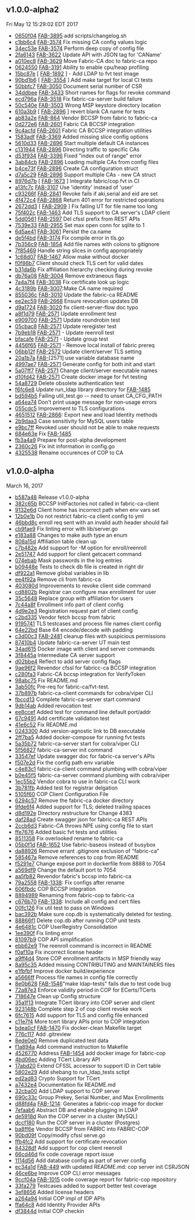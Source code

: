 ## v1.0.0-alpha2
Fri May 12 15:29:02 EDT 2017


* [0650f04](https://github.com/hyperledger/fabric/commit/0650f04) [FAB-3895](https://jira.hyperledger.org/browse/FAB-3895) add scripts/changelog.sh
* [c1bb6c4](https://github.com/hyperledger/fabric/commit/c1bb6c4) [FAB-3574](https://jira.hyperledger.org/browse/FAB-3574) Fix missing CA config values logic
* [34ec53e](https://github.com/hyperledger/fabric/commit/34ec53e) [FAB-3574](https://jira.hyperledger.org/browse/FAB-3574) Perform deep copy of config file
* [2fa6143](https://github.com/hyperledger/fabric/commit/2fa6143) [FAB-3622](https://jira.hyperledger.org/browse/FAB-3622) Update API with JSON tag for 'CAName'
* [a010ec8](https://github.com/hyperledger/fabric/commit/a010ec8) [FAB-3629](https://jira.hyperledger.org/browse/FAB-3629) Move Fabric-CA doc to fabric-ca repo
* [0624550](https://github.com/hyperledger/fabric/commit/0624550) [FAB-3191](https://jira.hyperledger.org/browse/FAB-3191) Ability to enable cpu/heap profiling
* [15bc87e](https://github.com/hyperledger/fabric/commit/15bc87e) [ [FAB-1892](https://jira.hyperledger.org/browse/FAB-1892) ] - Add LDAP to fvt test image
* [90bd1b6](https://github.com/hyperledger/fabric/commit/90bd1b6) [ [FAB-3554](https://jira.hyperledger.org/browse/FAB-3554) ] Add make target for local CI tests
* [50bbfc7](https://github.com/hyperledger/fabric/commit/50bbfc7) [FAB-3050](https://jira.hyperledger.org/browse/FAB-3050) Document serial number of CSR
* [34ddbee](https://github.com/hyperledger/fabric/commit/34ddbee) [FAB-3433](https://jira.hyperledger.org/browse/FAB-3433) Short names for flags for revoke command
* [ecd796a](https://github.com/hyperledger/fabric/commit/ecd796a) [FAB-3518](https://jira.hyperledger.org/browse/FAB-3518) Fix fabric-ca-server build failure
* [50c540e](https://github.com/hyperledger/fabric/commit/50c540e) [FAB-3503](https://jira.hyperledger.org/browse/FAB-3503) Wrong MSP keystore directory location
* [610a3b9](https://github.com/hyperledger/fabric/commit/610a3b9) [ [FAB-2896](https://jira.hyperledger.org/browse/FAB-2896) ] revert blank CA name for tests
* [ab83a2e](https://github.com/hyperledger/fabric/commit/ab83a2e) [FAB-864](https://jira.hyperledger.org/browse/FAB-864) Vendor BCCSP from fabric to fabric-ca
* [0d272e6](https://github.com/hyperledger/fabric/commit/0d272e6) [FAB-2601](https://jira.hyperledger.org/browse/FAB-2601) Fabric CA BCCSP integration
* [9c4acfd](https://github.com/hyperledger/fabric/commit/9c4acfd) [FAB-2601](https://jira.hyperledger.org/browse/FAB-2601) Fabric CA BCCSP integration utilities
* [1583adf](https://github.com/hyperledger/fabric/commit/1583adf) [FAB-3369](https://jira.hyperledger.org/browse/FAB-3369) Added missing slice config options
* [5610d33](https://github.com/hyperledger/fabric/commit/5610d33) [FAB-2896](https://jira.hyperledger.org/browse/FAB-2896) Start multiple default CA instances
* [c131944](https://github.com/hyperledger/fabric/commit/c131944) [FAB-2896](https://jira.hyperledger.org/browse/FAB-2896) Directing traffic to specific CAs
* [d53f934](https://github.com/hyperledger/fabric/commit/d53f934) [FAB-3396](https://jira.hyperledger.org/browse/FAB-3396) Fixed "index out of range" error
* [3ab84cb](https://github.com/hyperledger/fabric/commit/3ab84cb) [FAB-2896](https://jira.hyperledger.org/browse/FAB-2896) Loading multiple CAs from config files
* [b4ce73f](https://github.com/hyperledger/fabric/commit/b4ce73f) [FAB-2896](https://jira.hyperledger.org/browse/FAB-2896) Create CA configuration struct
* [d7a5c29](https://github.com/hyperledger/fabric/commit/d7a5c29) [FAB-2896](https://jira.hyperledger.org/browse/FAB-2896) Support multiple CAs - new CA struct
* [8976d7b](https://github.com/hyperledger/fabric/commit/8976d7b) [ [FAB-1673](https://jira.hyperledger.org/browse/FAB-1673) ] Integrate fabric/cop fvt in CI
* [a13fc7c](https://github.com/hyperledger/fabric/commit/a13fc7c) [FAB-3107](https://jira.hyperledger.org/browse/FAB-3107) Use 'identity' instead of 'user'
* [c93266f](https://github.com/hyperledger/fabric/commit/c93266f) [FAB-2841](https://jira.hyperledger.org/browse/FAB-2841) Revoke fails if aki,serial and eid are set
* [4f472c4](https://github.com/hyperledger/fabric/commit/4f472c4) [FAB-2868](https://jira.hyperledger.org/browse/FAB-2868) Return 401 error for restricted operations
* [2672dd3](https://github.com/hyperledger/fabric/commit/2672dd3) [ [FAB-2909](https://jira.hyperledger.org/browse/FAB-2909) ] Fix failing UT for file name too long
* [75f402c](https://github.com/hyperledger/fabric/commit/75f402c) [FAB-1463](https://jira.hyperledger.org/browse/FAB-1463) Add TLS support to CA server's LDAP client
* [5dd0561](https://github.com/hyperledger/fabric/commit/5dd0561) [FAB-2597](https://jira.hyperledger.org/browse/FAB-2597) Del cfssl prefix from REST APIs
* [7539e33](https://github.com/hyperledger/fabric/commit/7539e33) [FAB-2955](https://jira.hyperledger.org/browse/FAB-2955) Set max open conn for sqlite to 1
* [6d5ae41](https://github.com/hyperledger/fabric/commit/6d5ae41) [FAB-3061](https://jira.hyperledger.org/browse/FAB-3061) Persist the ca.name
* [de5f4bd](https://github.com/hyperledger/fabric/commit/de5f4bd) [FAB-3174](https://jira.hyperledger.org/browse/FAB-3174) Fix compile error in tls.go
* [7b356c9](https://github.com/hyperledger/fabric/commit/7b356c9) [FAB-1854](https://jira.hyperledger.org/browse/FAB-1854) Add file names with colons to gitignore
* [7f85469](https://github.com/hyperledger/fabric/commit/7f85469) Handle string slices in config appropriately
* [1c68d07](https://github.com/hyperledger/fabric/commit/1c68d07) [FAB-1467](https://jira.hyperledger.org/browse/FAB-1467) Allow make without docker
* [f0f86b7](https://github.com/hyperledger/fabric/commit/f0f86b7) Client should check TLS cert for valid dates
* [b31da6b](https://github.com/hyperledger/fabric/commit/b31da6b) Fix affiliation hierarchy checking during revoke
* [db76a08](https://github.com/hyperledger/fabric/commit/db76a08) [FAB-3004](https://jira.hyperledger.org/browse/FAB-3004) Remove extraneous flags
* [7a4a7f4](https://github.com/hyperledger/fabric/commit/7a4a7f4) [FAB-3038](https://jira.hyperledger.org/browse/FAB-3038) Fix certificate look up logic
* [4c3189b](https://github.com/hyperledger/fabric/commit/4c3189b) [FAB-3007](https://jira.hyperledger.org/browse/FAB-3007):Make CA name required
* [855036c](https://github.com/hyperledger/fabric/commit/855036c) [FAB-3010](https://jira.hyperledger.org/browse/FAB-3010) Update the fabric-ca README
* [ee2ec59](https://github.com/hyperledger/fabric/commit/ee2ec59) [FAB-2668](https://jira.hyperledger.org/browse/FAB-2668) Ensure revocation updates DB
* [d9a1724](https://github.com/hyperledger/fabric/commit/d9a1724) [FAB-3020](https://jira.hyperledger.org/browse/FAB-3020) fix client-server-flow doc typo
* [a8f1d79](https://github.com/hyperledger/fabric/commit/a8f1d79) [FAB-2571](https://jira.hyperledger.org/browse/FAB-2571) Update enrollment test
* [e909700](https://github.com/hyperledger/fabric/commit/e909700) [FAB-2571](https://jira.hyperledger.org/browse/FAB-2571) Update roundrobin test
* [05cbac8](https://github.com/hyperledger/fabric/commit/05cbac8) [FAB-2571](https://jira.hyperledger.org/browse/FAB-2571) Update reregister test
* [7b9eb18](https://github.com/hyperledger/fabric/commit/7b9eb18) [FAB-2571](https://jira.hyperledger.org/browse/FAB-2571) - Update reenroll test
* [bfacafe](https://github.com/hyperledger/fabric/commit/bfacafe) [FAB-2571](https://jira.hyperledger.org/browse/FAB-2571) - Update group test
* [4456f65](https://github.com/hyperledger/fabric/commit/4456f65) [FAB-2571](https://jira.hyperledger.org/browse/FAB-2571) - Remove local install of fabric prereq
* [06bb12f](https://github.com/hyperledger/fabric/commit/06bb12f) [FAB-2572](https://jira.hyperledger.org/browse/FAB-2572) Update client/server TLS setting
* [20a1b7a](https://github.com/hyperledger/fabric/commit/20a1b7a) [FAB-](https://jira.hyperledger.org/browse/FAB-)[2571] use variable database name
* [4997ae7](https://github.com/hyperledger/fabric/commit/4997ae7) [FAB-2571](https://jira.hyperledger.org/browse/FAB-2571) Generate config for both init and start
* [5a07ff7](https://github.com/hyperledger/fabric/commit/5a07ff7) [FAB-2571](https://jira.hyperledger.org/browse/FAB-2571) Change client/server executable names
* [d10fd42](https://github.com/hyperledger/fabric/commit/d10fd42) [FAB-2571](https://jira.hyperledger.org/browse/FAB-2571) Create docker image for fvt testing
* [54a8729](https://github.com/hyperledger/fabric/commit/54a8729) Delete obsolete authentication test
* [f6fc6e8](https://github.com/hyperledger/fabric/commit/f6fc6e8) Update run_ldap library directory for [FAB-1485](https://jira.hyperledger.org/browse/FAB-1485)
* [bd594b5](https://github.com/hyperledger/fabric/commit/bd594b5) Failing util_test.go -- need to unset CA_CFG_PATH
* [a64ea74](https://github.com/hyperledger/fabric/commit/a64ea74) Don't print usage message for non-usage errors
* [055cdc5](https://github.com/hyperledger/fabric/commit/055cdc5) Improvement to TLS configurations
* [4651512](https://github.com/hyperledger/fabric/commit/4651512) [FAB-2866](https://jira.hyperledger.org/browse/FAB-2866): Export new and load Identity methods
* [2b9daa3](https://github.com/hyperledger/fabric/commit/2b9daa3) Case sensitivity for MySQL users table
* [e9bc7ff](https://github.com/hyperledger/fabric/commit/e9bc7ff) Revoked user should not be able to make requests
* [684e63e](https://github.com/hyperledger/fabric/commit/684e63e) Fix [FAB-1485](https://jira.hyperledger.org/browse/FAB-1485)
* [fb3a4a9](https://github.com/hyperledger/fabric/commit/fb3a4a9) Prepare for post-alpha development
* [2360c26](https://github.com/hyperledger/fabric/commit/2360c26) Fix init information in config.go
* [4325538](https://github.com/hyperledger/fabric/commit/4325538) Rename occurences of COP to CA

## v1.0.0-alpha 
March 16, 2017

* [b587a48](https://github.com/hyperledger/fabric/commit/b587a48) Release v1.0.0-alpha
* [382c65b](https://github.com/hyperledger/fabric/commit/382c65b) BCCSP InitFactories not called in fabric-ca-client
* [9132e6d](https://github.com/hyperledger/fabric/commit/9132e6d) Client home has incorrect path when env vars set
* [12b0e1b](https://github.com/hyperledger/fabric/commit/12b0e1b) Do not restrict fabric-ca client config to yml
* [46bbd8c](https://github.com/hyperledger/fabric/commit/46bbd8c) enroll req sent with an invalid auth header should fail
* [cb9fae9](https://github.com/hyperledger/fabric/commit/cb9fae9) Fix linting error with lib/server.go
* [e183a88](https://github.com/hyperledger/fabric/commit/e183a88) Changes to make auth type an enum
* [808a15d](https://github.com/hyperledger/fabric/commit/808a15d) Affiliation table clean up
* [c7b482e](https://github.com/hyperledger/fabric/commit/c7b482e) Add support for -M option for enroll/reenroll
* [2e51747](https://github.com/hyperledger/fabric/commit/2e51747) Add support for client getcacert command
* [074ebab](https://github.com/hyperledger/fabric/commit/074ebab) Mask passwords in the log entries
* [b09448e](https://github.com/hyperledger/fabric/commit/b09448e) Tests to check db file is created in right dir
* [df922a1](https://github.com/hyperledger/fabric/commit/df922a1) Remove global variables in lib
* [ee4f92a](https://github.com/hyperledger/fabric/commit/ee4f92a) Remove cli from fabric-ca
* [403080d](https://github.com/hyperledger/fabric/commit/403080d) Improvements to revoke client side command
* [cd8802b](https://github.com/hyperledger/fabric/commit/cd8802b) Registrar can configure max enrollment for user
* [35c5648](https://github.com/hyperledger/fabric/commit/35c5648) Replace group with affiliation for users
* [7c44a8f](https://github.com/hyperledger/fabric/commit/7c44a8f) Enrollment info part of client config
* [4d9e2e3](https://github.com/hyperledger/fabric/commit/4d9e2e3) Registration request part of client config
* [c2bd335](https://github.com/hyperledger/fabric/commit/c2bd335) Vendor fetch bccsp from fabric
* [9195741](https://github.com/hyperledger/fabric/commit/9195741) TLS testcases and process file names client config
* [64e22bd](https://github.com/hyperledger/fabric/commit/64e22bd) Base 64 encode/decode with padding
* [c3d00c3](https://github.com/hyperledger/fabric/commit/c3d00c3) [FAB-2481](https://jira.hyperledger.org/browse/FAB-2481) cleanup files with suspicious permissions
* [87410b4](https://github.com/hyperledger/fabric/commit/87410b4) Update fabric-ca-server UT main test
* [34ad615](https://github.com/hyperledger/fabric/commit/34ad615) Docker image with client and server commands
* [3f8445a](https://github.com/hyperledger/fabric/commit/3f8445a) Intermediate CA server support
* [d02bbe4](https://github.com/hyperledger/fabric/commit/d02bbe4) Reflect to add server config flags
* [9ae96f2](https://github.com/hyperledger/fabric/commit/9ae96f2) Revendor cfssl for fabricc-ca BCCSP integration
* [c280fa3](https://github.com/hyperledger/fabric/commit/c280fa3) Fabric-CA bccsp integration for VerifyToken
* [98abc75](https://github.com/hyperledger/fabric/commit/98abc75) Fix README.md
* [3ab50fc](https://github.com/hyperledger/fabric/commit/3ab50fc) Pre-req for fabric-ca/fvt-test.
* [37b897b](https://github.com/hyperledger/fabric/commit/37b897b) fabric-ca-client commands for cobra/viper CLI
* [fbccd13](https://github.com/hyperledger/fabric/commit/fbccd13) Complete fabric-ca-server start command
* [9db14ab](https://github.com/hyperledger/fabric/commit/9db14ab) Added revocation test
* [ee8ccef](https://github.com/hyperledger/fabric/commit/ee8ccef) Added test for command line default port/addr
* [67c9491](https://github.com/hyperledger/fabric/commit/67c9491) Add certificate validation test
* [41e6c52](https://github.com/hyperledger/fabric/commit/41e6c52) Fix README.md
* [0243300](https://github.com/hyperledger/fabric/commit/0243300) Add version-agnostic link to DB executable
* [2ff7ba5](https://github.com/hyperledger/fabric/commit/2ff7ba5) Added docker-compose for running fvt tests
* [5a35b72](https://github.com/hyperledger/fabric/commit/5a35b72) fabric-ca-server start for cobra/viper CLI
* [5f56827](https://github.com/hyperledger/fabric/commit/5f56827) fabric-ca-server init command
* [33547ef](https://github.com/hyperledger/fabric/commit/33547ef) Update swagger doc for fabric-ca server's APIs
* [f507e2d](https://github.com/hyperledger/fabric/commit/f507e2d) Fix the config path env variable
* [c4e83c1](https://github.com/hyperledger/fabric/commit/c4e83c1) fabric-ca-client command plumbing with cobra/viper
* [b0e45f5](https://github.com/hyperledger/fabric/commit/b0e45f5) fabric-ca-server command plumbing with cobra/viper
* [1ec55b2](https://github.com/hyperledger/fabric/commit/1ec55b2) Vendor cobra to use in fabric-ca CLI work
* [3b781fb](https://github.com/hyperledger/fabric/commit/3b781fb) Added test for registrar delgation
* [5105f60](https://github.com/hyperledger/fabric/commit/5105f60) COP Client Configuration File
* [6294c57](https://github.com/hyperledger/fabric/commit/6294c57) Remove the fabric-ca docker directory
* [9fde6f4](https://github.com/hyperledger/fabric/commit/9fde6f4) Added support for TLS; deleted trailing spaces
* [d8d192e](https://github.com/hyperledger/fabric/commit/d8d192e) Directory restructure for Change 4383
* [daf28ad](https://github.com/hyperledger/fabric/commit/daf28ad) Create swagger json for fabric-ca REST APIs
* [2ccb6d3](https://github.com/hyperledger/fabric/commit/2ccb6d3) Fabric-CA throws NPE using config file to start
* [ffe7676](https://github.com/hyperledger/fabric/commit/ffe7676) Added basic fvt tests and utilities
* [8511358](https://github.com/hyperledger/fabric/commit/8511358) Fix overlooked rename to fabric-ca
* [05b0f1d](https://github.com/hyperledger/fabric/commit/05b0f1d) [FAB-1652](https://jira.hyperledger.org/browse/FAB-1652) Use fabric-baseos instead of busybox
* [da88926](https://github.com/hyperledger/fabric/commit/da88926) Remove errant .gitignore exclusion of "fabric-ca"
* [585467a](https://github.com/hyperledger/fabric/commit/585467a) Remove references to cop from README
* [f5291e7](https://github.com/hyperledger/fabric/commit/f5291e7) Change expose port in dockerfile from 8888 to 7054
* [a569df9](https://github.com/hyperledger/fabric/commit/a569df9) Change the default port to 7054
* [aa5fb82](https://github.com/hyperledger/fabric/commit/aa5fb82) Revendor fabric's bccsp into fabric-ca
* [79a2558](https://github.com/hyperledger/fabric/commit/79a2558) [FAB-1338](https://jira.hyperledger.org/browse/FAB-1338): Fix configs after rename
* [606fbdc](https://github.com/hyperledger/fabric/commit/606fbdc) COP BCCSP integration
* [8894989](https://github.com/hyperledger/fabric/commit/8894989) Renaming from fabric-cop to fabric-ca
* [c676b70](https://github.com/hyperledger/fabric/commit/c676b70) [FAB-1338](https://jira.hyperledger.org/browse/FAB-1338): Include all config and cert files
* [00fc126](https://github.com/hyperledger/fabric/commit/00fc126) Fix util test to pass on Windows
* [bac392b](https://github.com/hyperledger/fabric/commit/bac392b) Make sure cop.db is systematically deleted for testing.
* [88866f1](https://github.com/hyperledger/fabric/commit/88866f1) Delete cop.db after running COP unit tests
* [4e6481c](https://github.com/hyperledger/fabric/commit/4e6481c) COP UserRegistry Consolidation
* [1ee390f](https://github.com/hyperledger/fabric/commit/1ee390f) Fix linting error
* [81097b9](https://github.com/hyperledger/fabric/commit/81097b9) COP API simplification
* [ebb62e9](https://github.com/hyperledger/fabric/commit/ebb62e9) The reenroll command is incorrect in README
* [f0af10a](https://github.com/hyperledger/fabric/commit/f0af10a) Fix incorrect license header
* [a9ff4d4](https://github.com/hyperledger/fabric/commit/a9ff4d4) Store COP enrollment artifacts in MSP friendly way
* [8a95c35](https://github.com/hyperledger/fabric/commit/8a95c35) Added missing CONTRIBUTING and MAINTAINERS files
* [e1fbfbf](https://github.com/hyperledger/fabric/commit/e1fbfbf) Improve docker build/experience
* [a5666ff](https://github.com/hyperledger/fabric/commit/a5666ff) Process file names in config file correctly
* [8e0b628](https://github.com/hyperledger/fabric/commit/8e0b628) [FAB-1546](https://jira.hyperledger.org/browse/FAB-1546)"make ldap-tests" fails due to test code bug
* [72a87e3](https://github.com/hyperledger/fabric/commit/72a87e3) Enforce validity period in COP for ECerts/TCerts
* [718647e](https://github.com/hyperledger/fabric/commit/718647e) Clean up Config structure
* [35a1f13](https://github.com/hyperledger/fabric/commit/35a1f13) Integrate TCert library into COP server and client
* [923148b](https://github.com/hyperledger/fabric/commit/923148b) Complete step 2 of cop client revoke work
* [6fc7615](https://github.com/hyperledger/fabric/commit/6fc7615) Add support for TLS and config file enhanced
* [c11e7f4](https://github.com/hyperledger/fabric/commit/c11e7f4) More tcert library APIs prior to COP integration
* [bdea0cf](https://github.com/hyperledger/fabric/commit/bdea0cf) [FAB-1470](https://jira.hyperledger.org/browse/FAB-1470) Fix docker-clean Makefile target
* [776c117](https://github.com/hyperledger/fabric/commit/776c117) Add .gitreview
* [8ede0e0](https://github.com/hyperledger/fabric/commit/8ede0e0) Remove duplicated test data
* [f1a894a](https://github.com/hyperledger/fabric/commit/f1a894a) Add command instruction to Makefile
* [4526770](https://github.com/hyperledger/fabric/commit/4526770) Address [FAB-1454](https://jira.hyperledger.org/browse/FAB-1454) add docker image for fabric-cop
* [4bd06ec](https://github.com/hyperledger/fabric/commit/4bd06ec) Adding TCert Library API
* [17abd20](https://github.com/hyperledger/fabric/commit/17abd20) Extend CFSSL accessor to support ID in Cert table
* [5802e29](https://github.com/hyperledger/fabric/commit/5802e29) Add shebang to run_ldap_tests sctipt
* [ed2ad83](https://github.com/hyperledger/fabric/commit/ed2ad83) Crypto Support for TCert
* [a7432e4](https://github.com/hyperledger/fabric/commit/a7432e4) Documentation fix README.md
* [32cba00](https://github.com/hyperledger/fabric/commit/32cba00) Add LDAP support to COP server
* [690c33c](https://github.com/hyperledger/fabric/commit/690c33c) Group Prekey, Serial Number, and Max Enrollments
* [d88fd4a](https://github.com/hyperledger/fabric/commit/d88fd4a) [FAB-1214](https://jira.hyperledger.org/browse/FAB-1214): Generates a fabric-cop image for docker
* [7efaab6](https://github.com/hyperledger/fabric/commit/7efaab6) Abstract DB and enable plugging in LDAP
* [de5918d](https://github.com/hyperledger/fabric/commit/de5918d) Run the COP server in a cluster (MySQL)
* [dccf180](https://github.com/hyperledger/fabric/commit/dccf180) Run the COP server in a cluster (Postgres)
* [ba8ff6e](https://github.com/hyperledger/fabric/commit/ba8ff6e) Vendor BCCSP from FABRIC into FABRIC-COP
* [90bd09f](https://github.com/hyperledger/fabric/commit/90bd09f) Copy/modify cfssl serve.go
* [ffb4fc2](https://github.com/hyperledger/fabric/commit/ffb4fc2) Add support for certificate revocation
* [84328df](https://github.com/hyperledger/fabric/commit/84328df) Add support for cop client reenroll
* [66cd46d](https://github.com/hyperledger/fabric/commit/66cd46d) fix code coverage report issue
* [1114d56](https://github.com/hyperledger/fabric/commit/1114d56) Add database config as part of server config
* [ec34a1d](https://github.com/hyperledger/fabric/commit/ec34a1d) [FAB-449](https://jira.hyperledger.org/browse/FAB-449) with updated README.md: cop server init CSRJSON
* [46ce6be](https://github.com/hyperledger/fabric/commit/46ce6be) Improve COP CLI error messages
* [9ccf04a](https://github.com/hyperledger/fabric/commit/9ccf04a) [FAB-1015](https://jira.hyperledger.org/browse/FAB-1015) code coverage report for fabric-cop repository
* [33fa279](https://github.com/hyperledger/fabric/commit/33fa279) Testcases added to support better test coverage
* [3ef8656](https://github.com/hyperledger/fabric/commit/3ef8656) Added license headers
* [a264a94](https://github.com/hyperledger/fabric/commit/a264a94) Initial COP impl of IDP APIs
* [ffa64c8](https://github.com/hyperledger/fabric/commit/ffa64c8) Add Identity Provider APIs
* [df3844d](https://github.com/hyperledger/fabric/commit/df3844d) Initial COP checkin

